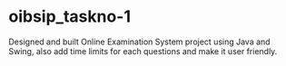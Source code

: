 # oibsip_taskno-1
Designed and built Online Examination System project using Java and Swing, also add time limits for each questions and make it user friendly.
